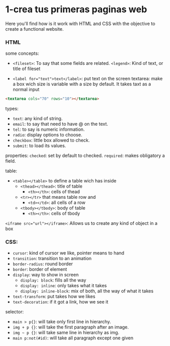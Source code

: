 # 1-crea tus primeras paginas web

Here you'll find how is it work with HTML and CSS with the objective to create a functional website.

### HTML
some concepts:

- `<fileset>`: To say that some fields are related.
    `<legend>`: Kind of text, or title of fileset

- `<label for="text">text</label>`: put text on the screen
textarea: make a box wich size is variable with a size by default. It takes taxt as a normal input 
```html
<textarea cols="70" rows="10"></textarea>
```

types:
- `text`: any kind of string.
- `email`: to say that need to have @ on the text.
- `tel`: to say is numeric information.
- `radio`: display options to choose.
- `checkbox`: little box allowed to check. <!--duh-->
- `submit`: to load its values.


properties:
`checked`: set by default to checked.
`required`: makes obligatory a field.

table:
- `<table></table>` to define a table wich has inside
    - `<thead></thead>`: title of table
        - `<th></th>`: cells of thead
    - `<tr></tr>` that means table row and
        - `<td></td>`: all cells of a row
    - `<tbody></tbody>`: body of table
        - `<th></th>`: cells of tbody

`<iframe src="url"></iframe>`: Allows us to create any kind of object in a box


### CSS:

- `cursor`: kind of cursor we like, pointer means to hand
- `transition`: transition to an animation
- `border-radius`: round border
- `border`: border of element
- `display`: way to show in screen
    - `display: block`: fills all the way
    - `display: inline`: only takes what it takes
    - `display: inline-block`: mix of both, all the way of what it takes
- `text-transform`: put takes how we likes
- `text-decoration`: if it got a link, how we see it

selector:
- `main > p{}`: will take only first line in hierarchy.
- `img + p {}`: will take the first paragraph after an image.
- `img ~ p {}`: will take same line in hierarchy as img.
- `main p:not(#id)`: will take all paragraph except one given

